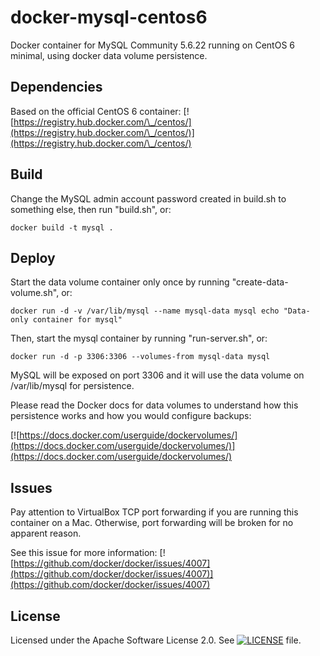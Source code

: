# docker-mysql-centos6 

Docker container for MySQL Community 5.6.22 running on CentOS 6 minimal, using docker data volume persistence.

## Dependencies

Based on the official CentOS 6 container: [![https://registry.hub.docker.com/\_/centos/](https://registry.hub.docker.com/\_/centos/)](https://registry.hub.docker.com/\_/centos/)

## Build

Change the MySQL admin account password created in build.sh to something else, then run "build.sh", or:
```
docker build -t mysql .
```

## Deploy

Start the data volume container only once by running "create-data-volume.sh", or:
```
docker run -d -v /var/lib/mysql --name mysql-data mysql echo "Data-only container for mysql"
```

Then, start the mysql container by running "run-server.sh", or:
```
docker run -d -p 3306:3306 --volumes-from mysql-data mysql
```

MySQL will be exposed on port 3306 and it will use the data volume on /var/lib/mysql for persistence.

Please read the Docker docs for data volumes to understand how this persistence works and how you would configure backups:

[![https://docs.docker.com/userguide/dockervolumes/](https://docs.docker.com/userguide/dockervolumes/)](https://docs.docker.com/userguide/dockervolumes/)

## Issues

Pay attention to VirtualBox TCP port forwarding if you are running this container on a Mac. Otherwise, port forwarding will be broken for no apparent reason.

See this issue for more information: [![https://github.com/docker/docker/issues/4007](https://github.com/docker/docker/issues/4007)](https://github.com/docker/docker/issues/4007)

## License

Licensed under the Apache Software License 2.0. See [![LICENSE](LICENSE)](LICENSE) file.
